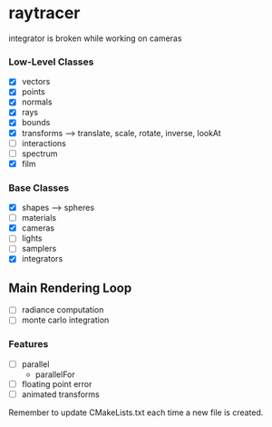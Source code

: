 # raytracer
integrator is broken while working on cameras

### Low-Level Classes
- [x] vectors
- [x] points
- [x] normals
- [x] rays
- [x] bounds
- [x] transforms --> translate, scale, rotate, inverse, lookAt
- [ ] interactions
- [ ] spectrum
- [x] film

### Base Classes
- [x] shapes --> spheres
- [ ] materials
- [x] cameras
- [ ] lights
- [ ] samplers
- [x] integrators

## Main Rendering Loop
- [ ] radiance computation
- [ ] monte carlo integration

### Features
- [ ] parallel
  - parallelFor
- [ ] floating point error
- [ ] animated transforms

Remember to update CMakeLists.txt each time a new file is created.
